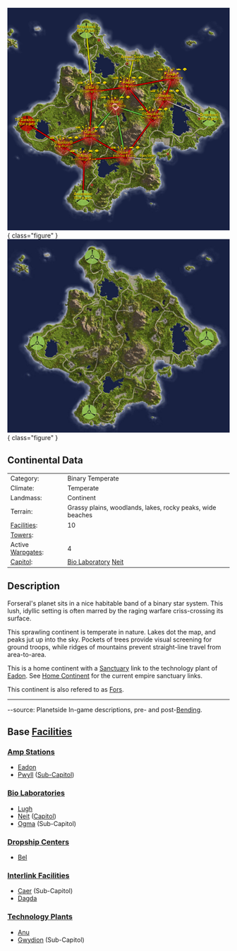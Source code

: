 ![](../images/ForseralMap.jpg){ class="figure" }
![](../images/Forseral_Terrain.jpg){ class="figure" }

## Continental Data

|                                  |                                                                   |
| -------------------------------- | ----------------------------------------------------------------- |
| Category:                        | Binary Temperate                                                  |
| Climate:                         | Temperate                                                         |
| Landmass:                        | Continent                                                         |
| Terrain:                         | Grassy plains, woodlands, lakes, rocky peaks, wide beaches        |
| [Facilities](Facilities.md):     | 10                                                                |
| [Towers](Towers.md):             |                                                                   |
| Active [Warpgates](Warpgate.md): | 4                                                                 |
| [Capitol](Capitol.md):           | [Bio Laboratory](Bio_Laboratory.md) [Neit](../facilities/Neit.md) |

## Description

Forseral's planet sits in a nice habitable band of a binary star system. This
lush, idyllic setting is often marred by the raging warfare criss-crossing its
surface.

This sprawling continent is temperate in nature. Lakes dot the map, and peaks
jut up into the sky. Pockets of trees provide visual screening for ground
troops, while ridges of mountains prevent straight-line travel from
area-to-area.

This is a home continent with a [Sanctuary](Sanctuary.md) link to the technology
plant of [Eadon](../facilities/Eadon.md). See
[Home Continent](Home_Continent.md) for the current empire sanctuary links.

This continent is also refered to as
[Fors](../terminology/Acronyms_and_Slang.md).

---

--source: Planetside In-game descriptions, pre- and
post-[Bending](../terminology/The_Bending.md).

## Base [Facilities](Facilities.md)

### [Amp Stations](Amp_Station.md)

- [Eadon](../facilities/Eadon.md)
- [Pwyll](../facilities/Pwyll.md) ([Sub-Capitol](Sub-Capitol.md))

### [Bio Laboratories](Bio_Laboratory.md)

- [Lugh](../facilities/Lugh.md)
- [Neit](../facilities/Neit.md) ([Capitol](Capitol.md))
- [Ogma](../facilities/Ogma.md) (Sub-Capitol)

### [Dropship Centers](Dropship_Center.md)

- [Bel](../facilities/Bel.md)

### [Interlink Facilities](Interlink.md)

- [Caer](../facilities/Caer.md) (Sub-Capitol)
- [Dagda](../facilities/Dagda.md)

### [Technology Plants](Technology_Plant.md)

- [Anu](../facilities/Anu.md)
- [Gwydion](../facilities/Gwydion.md) (Sub-Capitol)

